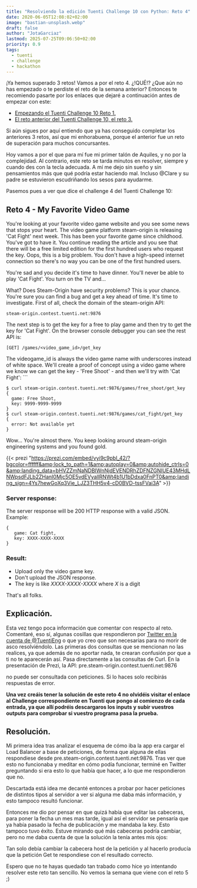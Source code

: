 ```yaml
---
title: "Resolviendo la edición Tuenti Challenge 10 con Python: Reto 4"
date: 2020-06-05T12:08:02+02:00
image: "bastian-unsplash.webp"
draft: false
author: "JotaGarciaz"
lastmod: 2025-07-25T09:06:50+02:00
priority: 0.9
tags:
  - tuenti
  - challenge
  - hackathon
---
```


¡Ya hemos superado 3 retos! Vamos a por el reto 4. ¿!QUÉ!? ¿Que aún no has empezado o te perdiste el reto de la semana anterior? Entonces te recomiendo pasarte por los enlaces que dejaré a continuación antes de empezar con este:

- [Empezando el Tuenti Challenge 10 Reto 1.](../tuenti-challenge-10-reto-1/)
- [El reto anterior del Tuenti Challenge 10, el reto 3.](../tuenti-challenge-10-reto-3/)

Si aún sigues por aquí entiendo que ya has conseguido completar los anteriores 3 retos, así que mi enhorabuena, porque el anterior fue un reto de superación para muchos concursantes.

Hoy vamos a por el que para mí fue mi primer talón de Aquiles, y no por la complejidad. Al contrario, este reto se tarda minutos en resolver, siempre y cuando des con la tecla adecuada. A mí me dejo sin sueño y sin pensamientos más que qué podría estar haciendo mal. Incluso @Clare y su padre se estuvieron escudriñando los sesos para ayudarme.

Pasemos pues a ver que dice el challenge 4 del Tuenti Challenge 10:

## **Reto 4** - My Favorite Video Game

You\'re looking at your favorite video game website and you see some news that stops your heart. The video game platform steam-origin is releasing \'Cat Fight\' next week. This has been your favorite game since childhood. You\'ve got to have it. You continue reading the article and you see that there will be a free limited edition for the first hundred users who request the key. Oops, this is a big problem. You don\'t have a high-speed internet connection so there\'s no way you can be one of the first hundred users.

You\'re sad and you decide it\'s time to have dinner. You\'ll never be able to play \'Cat Fight\'. You turn on the TV and...

What? Does Steam-Origin have security problems? This is your chance. You\'re sure you can find a bug and get a key ahead of time. It\'s time to investigate. First of all, check the domain of the steam-origin API:

```
steam-origin.contest.tuenti.net:9876
```

The next step is to get the key for a free to play game and then try to get the key for \'Cat Fight\'. On the browser console debugger you can see the rest API is:

```
[GET] /games/<video_game_id>/get_key
```

The videogame_id is always the video game name with underscores instead of white space. We\'ll create a proof of concept using a video game where we know we can get the key - \'Free Shoot\' - and then we\'ll try with \'Cat Fight\': ```

```
$ curl steam-origin.contest.tuenti.net:9876/games/free_shoot/get_key
{
  game: Free Shoot,
  key: 9999-9999-9999
}
$ curl steam-origin.contest.tuenti.net:9876/games/cat_fight/get_key
{
  error: Not available yet
}
```

Wow... You\'re almost there. You keep looking around steam-origin engineering systems and you found gold.

{{< prezi "https://prezi.com/embed/vyi9c9pbl_42/?bgcolor=ffffff&amp;lock_to_path=1&amp;autoplay=0&amp;autohide_ctrls=0&amp;landing_data=bHVZZmNaNDBIWnNjdEVENDRhZDFNZGNIUE43MHdLNWpsdFJLb2ZHanI0Mjc5OE5vdEVyallRNWt4b1U1bDdxa0FnPT0&amp;landing_sign=4Ys7hewGoXq3Vie_LJZ3THH5v4-cD0BVD-tssFVai3A" >}}

### Server response:

The server response will be 200 HTTP response with a valid JSON. Example:

```
{
   game: Cat fight,
   key: XXXX-XXXX-XXXX
}
```

### Result:

- Upload only the video game key.
- Don\'t upload the JSON response.
- The key is like _XXXX-XXXX-XXXX_ where _X_ is a digit

That\'s all folks.

## Explicación.

Esta vez tengo poca información que comentar con respecto al reto. Comentaré, eso sí, algunas cosillas que respondieron por [Twitter en la cuenta de @TuentiEng](https://twitter.com/TuentiEng) o que yo creo que son necesarias para no morir de asco resolviéndolo. Las primeras dos consultas que se mencionan no las realices, ya que además de no aportar nada, te crearan confusión por que a ti no te aparecerán así. Pasa directamente a las consultas de Curl. En la presentación de Prezi, la API: pre.steam-origin.contest.tuenti.net:9876

no puede ser consultada con peticiones. Si lo haces solo recibirás respuestas de error.

**Una vez creáis tener la solución de este reto 4 no olvidéis visitar el enlace al Challenge correspondiente en Tuenti que pongo al comienzo de cada entrada, ya que allí podréis descargaros los inputs y subir vuestros outputs para comprobar si vuestro programa pasa la prueba.**

## Resolución.

Mi primera idea tras analizar el esquema de cómo iba la app era cargar el Load Balancer a base de peticiones, de forma que alguna de ellas respondiese desde pre.steam-origin.contest.tuenti.net:9876. Tras ver que esto no funcionaba y meditar en cómo podía funcionar, terminé en Twitter preguntando si era esto lo que había que hacer, a lo que me respondieron que no.

Descartada está idea me decanté entonces a probar por hacer peticiones de distintos tipos al servidor a ver si alguna me daba más información, y esto tampoco resultó funcionar.

Entonces me dio por pensar en que quizá había que editar las cabeceras, para poner la fecha un mes mas tarde, igual así el servidor se pensaría que ya había pasado la fecha de publicación y me mandaba la key. Esto tampoco tuvo éxito. Estuve mirando qué más cabeceras podría cambiar, pero no me daba cuenta de que la solución la tenía antes mis ojos:

Tan solo debía cambiar la cabecera host de la petición y al hacerlo producía que la petición Get te respondiese con el resultado correcto.

Espero que no te hayas quedado tan trabado como hice yo intentando resolver este reto tan sencillo. No vemos la semana que viene con el reto 5 ;)
